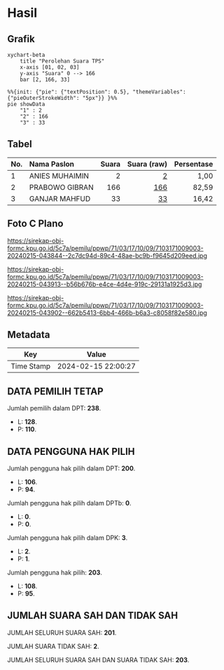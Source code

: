 # Hasil

## Grafik

```mermaid
xychart-beta
    title "Perolehan Suara TPS"
    x-axis [01, 02, 03]
    y-axis "Suara" 0 --> 166
    bar [2, 166, 33]
```

```mermaid
%%{init: {"pie": {"textPosition": 0.5}, "themeVariables": {"pieOuterStrokeWidth": "5px"}} }%%
pie showData
    "1" : 2
    "2" : 166
    "3" : 33
```

## Tabel

| No. | Nama Paslon    | Suara | Suara (raw) | Persentase |
|:--- |:-------------- | -----:| -----------:| ----------:|
| 1   | ANIES MUHAIMIN | 2     | [2][p-1]    | 1,00       |
| 2   | PRABOWO GIBRAN | 166   | [166][p-2]  | 82,59      |
| 3   | GANJAR MAHFUD  | 33    | [33][p-3]   | 16,42      |


[p-1]: https://github.com/gigit-pemilu/pemilu-2024-71-sulawesi-utara/blob/main/pilpres/hitung-suara/sub/71-sulawesi-utara/sub/03-kepulauan-sangihe/sub/17-tahuna/sub/1009-mahena/sub/003-tps/sub/paslon-1.txt
[p-2]: https://github.com/gigit-pemilu/pemilu-2024-71-sulawesi-utara/blob/main/pilpres/hitung-suara/sub/71-sulawesi-utara/sub/03-kepulauan-sangihe/sub/17-tahuna/sub/1009-mahena/sub/003-tps/sub/paslon-2.txt
[p-3]: https://github.com/gigit-pemilu/pemilu-2024-71-sulawesi-utara/blob/main/pilpres/hitung-suara/sub/71-sulawesi-utara/sub/03-kepulauan-sangihe/sub/17-tahuna/sub/1009-mahena/sub/003-tps/sub/paslon-3.txt

## Foto C Plano

https://sirekap-obj-formc.kpu.go.id/5c7a/pemilu/ppwp/71/03/17/10/09/7103171009003-20240215-043844--2c7dc94d-89c4-48ae-bc9b-f9645d209eed.jpg

https://sirekap-obj-formc.kpu.go.id/5c7a/pemilu/ppwp/71/03/17/10/09/7103171009003-20240215-043913--b56b676b-e4ce-4d4e-919c-29131a1925d3.jpg

https://sirekap-obj-formc.kpu.go.id/5c7a/pemilu/ppwp/71/03/17/10/09/7103171009003-20240215-043902--662b5413-6bb4-466b-b6a3-c8058f82e580.jpg


## Metadata

| Key        | Value               |
| ---------- | ------------------- |
| Time Stamp | 2024-02-15 22:00:27 |


## DATA PEMILIH TETAP

Jumlah pemilih dalam DPT: **238**.
 * L: **128**.
 * P: **110**.

## DATA PENGGUNA HAK PILIH

Jumlah pengguna hak pilih dalam DPT: **200**.
 * L: **106**.
 * P: **94**.

Jumlah pengguna hak pilih dalam DPTb: **0**.
 * L: **0**.
 * P: **0**.

Jumlah pengguna hak pilih dalam DPK: **3**.
 * L: **2**.
 * P: **1**.

Jumlah pengguna hak pilih: **203**.
 * L: **108**.
 * P: **95**.

## JUMLAH SUARA SAH DAN TIDAK SAH

JUMLAH SELURUH SUARA SAH: **201**.

JUMLAH SUARA TIDAK SAH: **2**.

JUMLAH SELURUH SUARA SAH DAN SUARA TIDAK SAH: **203**.


